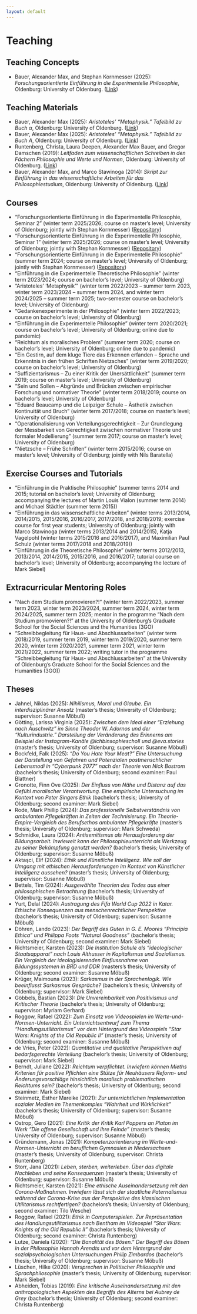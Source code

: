 ```yaml
---
layout: default
---
```


# Teaching

## Teaching Concepts

+ Bauer, Alexander Max, and Stephan Kornmesser (2025): _Forschungsorientierte Einführung in die Experimentelle Philosophie_, Oldenburg: University of Oldenburg. ([Link](https://lehrkonzepte.uol.de/forschungsorientierte-einfuehrung-in-die-experimentelle-philosophie/))

## Teaching Materials

+ Bauer, Alexander Max (2025): _Aristoteles’ “Metaphysik.” Tafelbild zu Buch α_, Oldenburg: University of Oldenburg. ([Link](files/2025_bauer_aristoteles_2.pdf))
+ Bauer, Alexander Max (2025): _Aristoteles’ “Metaphysik.” Tafelbild zu Buch A_, Oldenburg: University of Oldenburg. ([Link](files/2025_bauer_aristoteles_1.pdf))
+ Runtenberg, Christa, Laura Deepen, Alexander Max Bauer, and Gregor Damschen (2019): _Leitfaden zum wissenschaftlichen Schreiben in den Fächern Philosophie und Werte und Normen_, Oldenburg: University of Oldenburg. ([Link](https://uol.de/philosophie/studienorganisation/leitfaden-zum-wissenschaftlichen-arbeiten))
+ Bauer, Alexander Max, and Marco Stawinoga (2014): _Skript zur Einführung in das wissenschaftliche Arbeiten für das Philosophiestudium_, Oldenburg: University of Oldenburg. ([Link](files/2014_bauer_stawinoga_skript.pdf))

## Courses

+ “Forschungsorientierte Einführung in die Experimentelle Philosophie, Seminar 2” (winter term 2025/2026; course on master’s level; University of Oldenburg; jointly with Stephan Kornmesser) ([Repository](https://github.com/alephmembeth/course-x-phi-2025))
+ “Forschungsorientierte Einführung in die Experimentelle Philosophie, Seminar 1” (winter term 2025/2026; course on master’s level; University of Oldenburg; jointly with Stephan Kornmesser) ([Repository](https://github.com/alephmembeth/course-x-phi-2025))
+ “Forschungsorientierte Einführung in die Experimentelle Philosophie” (summer term 2024; course on master’s level; University of Oldenburg; jointly with Stephan Kornmesser) ([Repository](https://github.com/alephmembeth/course-x-phi-2024))
+ “Einführung in die Experimentelle Theoretische Philosophie” (winter term 2023/2024; course on bachelor’s level; University of Oldenburg)
+ “Aristoteles’ ‘Metaphysik’” (winter term 2022/2023 – summer term 2023, winter term 2023/2024 – summer term 2024, and winter term 2024/2025 – summer term 2025; two-semester course on bachelor’s level; University of Oldenburg)
+ “Gedankenexperimente in der Philosophie” (winter term 2022/2023; course on bachelor’s level; University of Oldenburg)
+ “Einführung in die Experimentelle Philosophie” (winter term 2020/2021; course on bachelor’s level; University of Oldenburg; online due to pandemic)
+ “Reichtum als moralisches Problem” (summer term 2020; course on bachelor’s level; University of Oldenburg; online due to pandemic)
+ “Ein Gestirn, auf dem kluge Tiere das Erkennen erfanden – Sprache und Erkenntnis in den frühen Schriften Nietzsches” (winter term 2019/2020; course on bachelor’s level; University of Oldenburg)
+ “Suffizientarismus – Zu einer Kritik der Unersättlichkeit” (summer term 2019; course on master’s level; University of Oldenburg)
+ “Sein und Sollen – Abgründe und Brücken zwischen empirischer Forschung und normativer Theorie” (winter term 2018/2019; course on bachelor’s level; University of Oldenburg)
+ “Eduard Beaucamp und die Leipziger Schule – Ästhetik zwischen Kontinuität und Bruch” (winter term 2017/2018; course on master’s level; University of Oldenburg)
+ “Operationalisierung von Verteilungsgerechtigkeit – Zur Grundlegung der Messbarkeit von Gerechtigkeit zwischen normativer Theorie und formaler Modellierung” (summer term 2017; course on master’s level; University of Oldenburg)
+ “Nietzsche – Frühe Schriften” (winter term 2015/2016; course on master’s level; University of Oldenburg; jointly with Nils Baratella)

## Exercise Courses and Tutorials

+ “Einführung in die Praktische Philosophie” (summer terms 2014 and 2015; tutorial on bachelor’s level; University of Oldenburg; accompanying the lectures of Martin Louis Vialon (summer term 2014) and Michael Städtler (summer term 2015))
+ “Einführung in das wissenschaftliche Arbeiten” (winter terms 2013/2014, 2014/2015, 2015/2016, 2016/2017, 2017/2018, and 2018/2019; exercise course for first year students; University of Oldenburg; jointly with Marco Stawinoga (winter terms 2013/2014 and 2014/2015), Katja Vagelpohl (winter terms 2015/2016 and 2016/2017), and Maximilian Paul Schulz (winter terms 2017/2018 and 2018/2019))
+ “Einführung in die Theoretische Philosophie” (winter terms 2012/2013, 2013/2014, 2014/2015, 2015/2016, and 2016/2017; tutorial course on bachelor’s level; University of Oldenburg; accompanying the lecture of Mark Siebel)

## Extracurricular Mentoring Roles

+ “Nach dem Studium promovieren?!” (winter term 2022/2023, summer term 2023, winter term 2023/2024, summer term 2024, winter term 2024/2025, summer term 2025; mentor in the programme “Nach dem Studium promovieren?!” at the University of Oldenburg’s Graduate School for the Social Sciences and the Humanities (3GO)
+ “Schreibbegleitung für Haus- und Abschlussarbeiten” (winter term 2018/2019, summer term 2019, winter term 2019/2020, summer term 2020, winter term 2020/2021, summer term 2021, winter term 2021/2022, summer term 2022; writing tutor in the programme “Schreibbegleitung für Haus- und Abschlussarbeiten” at the University of Oldenburg’s Graduate School for the Social Sciences and the Humanities (3GO))

## Theses

+ Jahnel, Niklas (2025): _Nihilismus, Moral und Glaube. Ein interdisziplinärer Ansatz_ (master’s thesis; University of Oldenburg; supervisor: Susanne Möbuß)
+ Götting, Larissa Virginia (2025): _Zwischen dem Ideal einer “Erziehung nach Auschwitz” im Sinne Theodor W. Adornos und der “Kulturindustrie.” Darstellung der Veränderung des Erinnerns am Beispiel der Instagram-Kanäle @ichbinsophiescholl und @eva.stories_ (master’s thesis; University of Oldenburg; supervisor: Susanne Möbuß)
+ Bockfeld, Falk (2025): _“Do You Hate Your Meat?” Eine Untersuchung der Darstellung von Gefahren und Potenzialen postmenschlicher Lebensmodi in “Cyberpunk 2077” nach der Theorie von Nick Bostrom_ (bachelor’s thesis; University of Oldenburg; second examiner: Paul Blattner)
+ Gronotte, Finn Ove (2025): _Der Einfluss von Nähe und Distanz auf das Gefühl moralischer Verantwortung. Eine empirische Untersuchung im Kontext von Peter Singers Ethik_ (bachelor’s thesis; University of Oldenburg; second examiner: Mark Siebel)
+ Rode, Mark Phillip (2024): _Das professionelle Selbstverständnis von ambulanten Pflegekräften in Zeiten der Technisierung. Ein Theorie-Empire-Vergleich des Berufsethos ambulanter Pflegekräfte_ (master’s thesis; University of Oldenburg; supervisor: Mark Schweda)
+ Schmidke, Laura (2024): _Antisemitismus als Herausforderung der Bildungsarbeit. Inwieweit kann der Philosophieunterricht als Werkzeug zu seiner Bekämpfung genutzt werden?_ (bachelor’s thesis; University of Oldenburg; supervisor: Susanne Möbuß)
+ Aktaşci, Elif (2024): _Ethik und Künstliche Intelligenz. Wie soll der Umgang mit ethischen Herausforderungen im Kontext von Künstlicher Intelligenz aussehen?_ (master’s thesis; University of Oldenburg; supervisor: Susanne Möbuß)
+ Bettels, Tim (2024): _Ausgewählte Theorien des Todes aus einer philosophischen Betrachtung_ (bachelor’s thesis; University of Oldenburg; supervisor: Susanne Möbuß)
+ Yurt, Delal (2024): _Austragung des Fifa World Cup 2022 in Katar. Ethische Konsequenzen aus menschenrechtlicher Perspektive_ (bachelor’s thesis; University of Oldenburg; supervisor: Susanne Möbuß)
+ Döhren, Lando (2023): _Der Begriff des Guten in G. E. Moores “Principia Ethica” und Philippa Foots “Natural Goodness”_ (bachelor’s thesis; University of Oldenburg; second examiner: Mark Siebel)
+ Richtsmeier, Karsten (2023): _Die Institution Schule als “ideologischer Staatsapparat” nach Louis Althusser in Kapitalismus und Sozialismus. Ein Vergleich der ideologisierenden Einflussnahme von Bildungssystemen in BRD und DDR_ (masters’s thesis; University of Oldenburg; second examiner: Susanne Möbuß)
+ Krüger, Maimouna (2023): _Sarkasmus in der Sprachenlogik. Wie beeinflusst Sarkasmus Gespräche?_ (bachelors’s thesis; University of Oldenburg; supervisor: Mark Siebel)
+ Göbbels, Bastian (2023): _Die Unvereinbarkeit von Positivismus und Kritischer Theorie_ (bachelor’s thesis; University of Oldenburg; supervisor: Myriam Gerhard)
+ Roggow, Rafael (2022): _Zum Einsatz von Videospielen im Werte-und-Normen-Unterricht. Ein Unterrichtsentwurf zum Thema “Handlungsutilitarismus” vor dem Hintergrund des Videospiels “Star Wars: Knights of the Old Republic II”_ (master’s thesis; University of Oldenburg; second examiner: Susanne Möbuß)
+ de Vries, Peter (2022): _Quantitative und qualitative Perspektiven auf bedarfsgerechte Verteilung_ (bachelor’s thesis; University of Oldenburg; supervisor: Mark Siebel)
+ Berndt, Juliane (2022): _Reichtum verpflichtet. Inwiefern können Mieths Kriterien für positive Pflichten eine Stütze für Neuhäusers Reform- und Änderungsvorschläge hinsichtlich moralisch problematischen Reichtums sein?_ (bachelor’s thesis; University of Oldenburg; second examiner: Mark Siebel)
+ Steinmetz, Esther Mareike (2021): _Zur unterrichtlichen Implementation sozialer Medien im Themenkomplex “Wahrheit und Wirklichkeit”_ (bachelor’s thesis; University of Oldenburg; supervisor: Susanne Möbuß)
+ Ostrop, Gero (2021): _Eine Kritik der Kritik Karl Poppers an Platon im Werk “Die offene Gesellschaft und ihre Feinde”_ (master’s thesis; University of Oldenburg; supervisor: Susanne Möbuß)
+ Gründemann, Jonas (2021): _Kompetenzorientierung im Werte-und-Normen-Unterricht an beruflichen Gymnasien in Niedersachsen_ (master’s thesis; University of Oldenburg; supervisor: Christa Runtenberg)
+ Storr, Jana (2021): _Leben, sterben, weiterleben. Über das digitale Nachleben und seine Konsequenzen_ (master’s thesis; University of Oldenburg; supervisor: Susanne Möbuß)
+ Richtsmeier, Karsten (2021): _Eine ethische Auseinandersetzung mit den Corona-Maßnahmen. Inwiefern lässt sich der staatliche Paternalismus während der Corona-Krise aus der Perspektive des klassischen Utilitarismus rechtfertigen?_ (bachelors’s thesis; University of Oldenburg; second examiner: Tilo Wesche)
+ Roggow, Rafael (2021): _Ethik in Computerspielen. Zur Repräsentation des Handlungsutilitarismus nach Bentham im Videospiel “Star Wars: Knights of the Old Republic II”_ (bachelor’s thesis; University of Oldenburg; second examiner: Christa Runtenberg)
+ Lutze, Daniela (2020): _“Die Banalität des Bösen.” Der Begriff des Bösen in der Philosophie Hannah Arendts und vor dem Hintergrund der sozialpsychologischen Untersuchungen Philip Zimbardos_ (bachelor’s thesis; University of Oldenburg; supervisor: Susanne Möbuß)
+ Lüschen, Hilke (2020): _Versprechen in Politischer Philosophie und Sprachphilosophie_ (master’s thesis; University of Oldenburg; supervisor: Mark Siebel)
+ Abheiden, Tobias (2019): _Eine kritische Auseinandersetzung mit den anthropologischen Aspekten des Begriffs des Alterns bei Aubrey de Grey_ (bachelor’s thesis; University of Oldenburg; second examiner: Christa Runtenberg)
